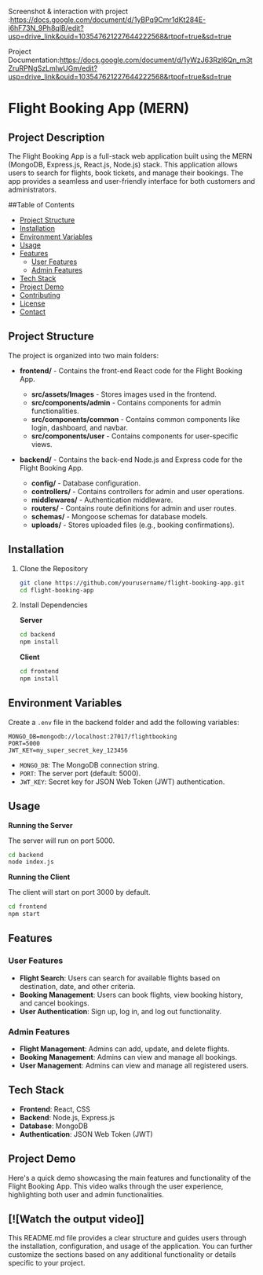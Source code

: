 
Screenshot & interaction with project :https://docs.google.com/document/d/1yBPq9Cmr1dKt284E-i6hF73N_9Ph8qlB/edit?usp=drive_link&ouid=103547621227644222568&rtpof=true&sd=true


Project Documentation:https://docs.google.com/document/d/1yWzJ63Rzl6Qn_m3tZruRPNgSzLmIwUGm/edit?usp=drive_link&ouid=103547621227644222568&rtpof=true&sd=true


# Flight Booking App (MERN)

## Project Description

The Flight Booking App is a full-stack web application built using the MERN (MongoDB, Express.js, React.js, Node.js) stack. This application allows users to search for flights, book tickets, and manage their bookings. The app provides a seamless and user-friendly interface for both customers and administrators.

##Table of Contents

- [Project Structure](#project-structure)
- [Installation](#installation)
- [Environment Variables](#environment-variables)
- [Usage](#usage)
- [Features](#features)
  - [User Features](#user-features)
  - [Admin Features](#admin-features)
- [Tech Stack](#tech-stack)
- [Project Demo](#project-demo)
- [Contributing](#contributing)
- [License](#license)
- [Contact](#contact)

## Project Structure

The project is organized into two main folders:

- **frontend/** - Contains the front-end React code for the Flight Booking App.
  - **src/assets/Images** - Stores images used in the frontend.
  - **src/components/admin** - Contains components for admin functionalities.
  - **src/components/common** - Contains common components like login, dashboard, and navbar.
  - **src/components/user** - Contains components for user-specific views.

- **backend/** - Contains the back-end Node.js and Express code for the Flight Booking App.
  - **config/** - Database configuration.
  - **controllers/** - Contains controllers for admin and user operations.
  - **middlewares/** - Authentication middleware.
  - **routers/** - Contains route definitions for admin and user routes.
  - **schemas/** - Mongoose schemas for database models.
  - **uploads/** - Stores uploaded files (e.g., booking confirmations).

## Installation

1. Clone the Repository
   ```bash
   git clone https://github.com/yourusername/flight-booking-app.git
   cd flight-booking-app
   ```
2. Install Dependencies

   **Server**
   ```bash
   cd backend
   npm install
   ```

   **Client**
   ```bash
   cd frontend
   npm install
   ```

## Environment Variables

Create a `.env` file in the backend folder and add the following variables:

```plaintext
MONGO_DB=mongodb://localhost:27017/flightbooking
PORT=5000
JWT_KEY=my_super_secret_key_123456
```

- `MONGO_DB`: The MongoDB connection string.
- `PORT`: The server port (default: 5000).
- `JWT_KEY`: Secret key for JSON Web Token (JWT) authentication.

## Usage

**Running the Server**

The server will run on port 5000.

```bash
cd backend
node index.js
```

**Running the Client**

The client will start on port 3000 by default.

```bash
cd frontend
npm start
```

## Features

### User Features

- **Flight Search**: Users can search for available flights based on destination, date, and other criteria.
- **Booking Management**: Users can book flights, view booking history, and cancel bookings.
- **User Authentication**: Sign up, log in, and log out functionality.

### Admin Features

- **Flight Management**: Admins can add, update, and delete flights.
- **Booking Management**: Admins can view and manage all bookings.
- **User Management**: Admins can view and manage all registered users.

## Tech Stack

- **Frontend**: React, CSS
- **Backend**: Node.js, Express.js
- **Database**: MongoDB
- **Authentication**: JSON Web Token (JWT)

## Project Demo

Here's a quick demo showcasing the main features and functionality of the Flight Booking App. This video walks through the user experience, highlighting both user and admin functionalities.

[![Watch the output video]]
---

This README.md file provides a clear structure and guides users through the installation, configuration, and usage of the application. You can further customize the sections based on any additional functionality or details specific to your project.
